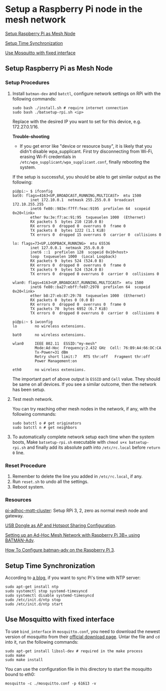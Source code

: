 # Setup a Raspberry Pi node in the mesh network

[Setup Raspberry Pi as Mesh Node](#Setup-Raspberry-Pi-as-Mesh-Node)

[Setup Time Synchronization](#Setup-Time-Synchronization)

[Use Mosquitto with fixed interface](#Use-Mosquitto-with-fixed-interface)

## Setup Raspberry Pi as Mesh Node

### Setup Procedures

1. Install `batman-dev` and `batctl`, configure network settings on RPi with the following commands:

   ```shell
   sudo bash ./install.sh # require internet connection
   sudo bash ./batsetup-rpi.sh <ip>
   ```

   Replace <ip> with the desired IP you want to set for this device, e.g. 172.27.0.1/16.

   **Trouble-shooting**

   * If you get error like "device or resource busy", it is likely that you didn't disable wpa_supplicant. First try disconnecting from Wi-Fi, erasing Wi-Fi credentials in `/etc/wpa_supplicant/wpa_supplicant.conf`, finally rebooting the system.

   If the setup is successful,  you should be able to get similar output as the following:

   ```shell
   pi@pi:~ $ ifconfig
   bat0: flags=4163<UP,BROADCAST,RUNNING,MULTICAST>  mtu 1500
           inet 172.10.0.1  netmask 255.255.0.0  broadcast 172.10.255.255
           inet6 fe80::983e:f7ff:feac:9195  prefixlen 64  scopeid 0x20<link>
           ether 9a:3e:f7:ac:91:95  txqueuelen 1000  (Ethernet)
           RX packets 5  bytes 210 (210.0 B)
           RX errors 0  dropped 0  overruns 0  frame 0
           TX packets 8  bytes 1222 (1.1 KiB)
           TX errors 0  dropped 15 overruns 0  carrier 0  collisions 0
   
   lo: flags=73<UP,LOOPBACK,RUNNING>  mtu 65536
           inet 127.0.0.1  netmask 255.0.0.0
           inet6 ::1  prefixlen 128  scopeid 0x10<host>
           loop  txqueuelen 1000  (Local Loopback)
           RX packets 9  bytes 524 (524.0 B)
           RX errors 0  dropped 0  overruns 0  frame 0
           TX packets 9  bytes 524 (524.0 B)
           TX errors 0  dropped 0 overruns 0  carrier 0  collisions 0
   
   wlan0: flags=4163<UP,BROADCAST,RUNNING,MULTICAST>  mtu 1500
           inet6 fe80::ba27:ebff:fe87:2978  prefixlen 64  scopeid 0x20<link>
           ether b8:27:eb:87:29:78  txqueuelen 1000  (Ethernet)
           RX packets 0  bytes 0 (0.0 B)
           RX errors 0  dropped 0  overruns 0  frame 0
           TX packets 70  bytes 6952 (6.7 KiB)
           TX errors 0  dropped 0 overruns 0  carrier 0  collisions 0
   
   pi@pi:~ $ iwconfig
   lo        no wireless extensions.
   
   bat0      no wireless extensions.
   
   wlan0     IEEE 802.11  ESSID:"my-mesh"  
             Mode:Ad-Hoc  Frequency:2.432 GHz  Cell: 76:B9:A4:66:DC:CA   
             Tx-Power=31 dBm   
             Retry short limit:7   RTS thr:off   Fragment thr:off
             Power Management:on
             
   eth0      no wireless extensions.
   ```

   The important part of above output is `ESSID` and `Cell` value. They should be same on all devices. If you see a similar outcome, then the network has been setup.  

2. Test mesh network.

   You can try reaching other mesh nodes in the network, if any, with the following commands:

   ```shell
   sudo batctl o # get originators
   sudo batctl n # get neighbors
   ```

3. To automatically complete network setup each time when the system boots, Make `batsetup-rpi.sh` executable with `chmod u+x batsetup-rpi.sh` and finally add its absolute path into `/etc/rc.local` before `return 0` line.

### Reset Procedure

1. Remember to delete the line you added in `/etc/rc.local`, if any.
2. Run `reset.sh` to undo all the settings.
3. Reboot system.

### Resources

[pi-adhoc-mqtt-cluster](https://github.com/suiluj/pi-adhoc-mqtt-cluster/wiki/Batman-Adv-and-Batctl): Setup RPi 3, 2, zero as normal mesh node and gateway.

[USB Dongle as AP and Hotspot Sharing Configuration](https://github.com/suiluj/pi-adhoc-mqtt-cluster/wiki/USB-Dongle-Wifi-Configuration).

[Setting up an Ad-Hoc Mesh Network with Raspberry Pi 3B+ using BATMAN-Adv](https://medium.com/swlh/setting-up-an-ad-hoc-mesh-network-with-raspberry-pi-3b-using-batman-adv-1c08ee565165).

[How To Configure batman-adv on the Raspberry Pi 3](https://www.reddit.com/r/darknetplan/comments/68s6jp/how_to_configure_batmanadv_on_the_raspberry_pi_3/).

## Setup Time Synchronization

According to [a blog](http://raspberrypi.tomasgreno.cz/ntp-client-and-server.html), if you want to sync Pi's time with NTP server:

```shell
sudo apt-get install ntp
sudo systemctl stop systemd-timesyncd
sudo systemctl disable systemd-timesyncd
sudo /etc/init.d/ntp stop
sudo /etc/init.d/ntp start
```

## Use Mosquitto with fixed interface

To use `bind_interface` in `mosquitto.conf`, you need to download the newest version of mosquitto from their [official download page](https://mosquitto.org/download/). Untar the file and `cd` into it, run the following commands:

```shell
sudo apt-get install libssl-dev # required in the make process
sudo make
sudo make install
```

You can use the configuration file in this directory to start the mosquitto bound to eth0:

```shell
mosquitto -c ./mosquitto.conf -p 61613 -v
```

